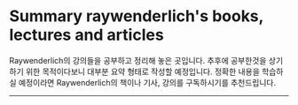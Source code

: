 # Summary raywenderlich's books, lectures and articles

Raywenderlich의 강의들을 공부하고 정리해 놓은 곳입니다. 추후에 공부한것을 상기하기 위한 목적이다보니 대부분 요약 형태로 작성할 예정입니다. 정확한 내용을 학습하실 예정이라면 Raywenderlich의 책이나 기사, 강의를 구독하시기를 추천드립니다.

---


